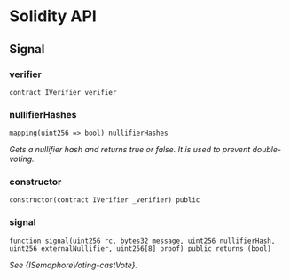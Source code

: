 # Solidity API

## Signal

### verifier

```solidity
contract IVerifier verifier
```

### nullifierHashes

```solidity
mapping(uint256 => bool) nullifierHashes
```

_Gets a nullifier hash and returns true or false.
It is used to prevent double-voting._

### constructor

```solidity
constructor(contract IVerifier _verifier) public
```

### signal

```solidity
function signal(uint256 rc, bytes32 message, uint256 nullifierHash, uint256 externalNullifier, uint256[8] proof) public returns (bool)
```

_See {ISemaphoreVoting-castVote}._

